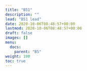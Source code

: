 ```yaml
---
title: "B51"
description: ""
lead: "B51 lead"
date: 2020-10-06T08:48:57+00:00
lastmod: 2020-10-06T08:48:57+00:00
draft: false
images: []
menu:
  docs:
    parent: "B5"
weight: 100
toc: true
---
```

